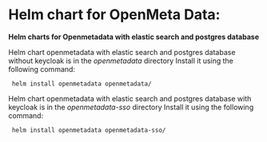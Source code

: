 # Helm chart for OpenMeta Data:

**Helm charts for Openmetadata with elastic search and postgres database**

Helm chart openmetadata with elastic search and postgres database without keycloak is in the _openmetadata_ directory
Install it using the following command:


```  helm install openmetadata openmetadata/    ```

Helm chart openmetadata with elastic search and postgres database with keycloak is in the _openmetadata-sso_ directory
Install it using the following command:

```  helm install openmetadata openmetadata-sso/  ```


